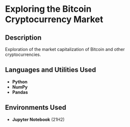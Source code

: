 

<h1>Exploring the Bitcoin Cryptocurrency Market</h1>

 

<h2>Description</h2>
Exploration of the market capitalization of Bitcoin and other cryptocurrencies.
<br />


<h2>Languages and Utilities Used</h2>

- <b>Python</b> 
- <b>NumPy</b>
- <b>Pandas</b>

<h2>Environments Used </h2>

- <b>Jupyter Notebook</b> (21H2)

